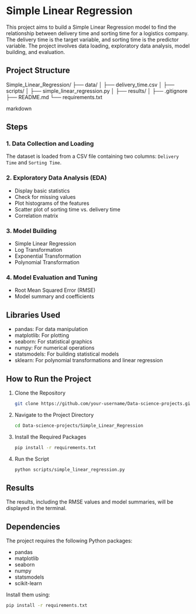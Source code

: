 # Simple Linear Regression

This project aims to build a Simple Linear Regression model to find the relationship between delivery time and sorting time for a logistics company. The delivery time is the target variable, and sorting time is the predictor variable. The project involves data loading, exploratory data analysis, model building, and evaluation.

## Project Structure

Simple_Linear_Regression/
├── data/
│ ├── delivery_time.csv
│
├── scripts/
│ ├── simple_linear_regression.py
│
├── results/
│
├── .gitignore
├── README.md
└── requirements.txt

markdown


## Steps

### 1. Data Collection and Loading

The dataset is loaded from a CSV file containing two columns: `Delivery Time` and `Sorting Time`.

### 2. Exploratory Data Analysis (EDA)

- Display basic statistics
- Check for missing values
- Plot histograms of the features
- Scatter plot of sorting time vs. delivery time
- Correlation matrix

### 3. Model Building

- Simple Linear Regression
- Log Transformation
- Exponential Transformation
- Polynomial Transformation

### 4. Model Evaluation and Tuning

- Root Mean Squared Error (RMSE)
- Model summary and coefficients

## Libraries Used

- pandas: For data manipulation
- matplotlib: For plotting
- seaborn: For statistical graphics
- numpy: For numerical operations
- statsmodels: For building statistical models
- sklearn: For polynomial transformations and linear regression

## How to Run the Project

1. Clone the Repository
    ```bash
    git clone https://github.com/your-username/Data-science-projects.git
    ```

2. Navigate to the Project Directory
    ```bash
    cd Data-science-projects/Simple_Linear_Regression
    ```

3. Install the Required Packages
    ```bash
    pip install -r requirements.txt
    ```

4. Run the Script
    ```bash
    python scripts/simple_linear_regression.py
    ```

## Results

The results, including the RMSE values and model summaries, will be displayed in the terminal.

## Dependencies

The project requires the following Python packages:
- pandas
- matplotlib
- seaborn
- numpy
- statsmodels
- scikit-learn

Install them using:
```bash
pip install -r requirements.txt